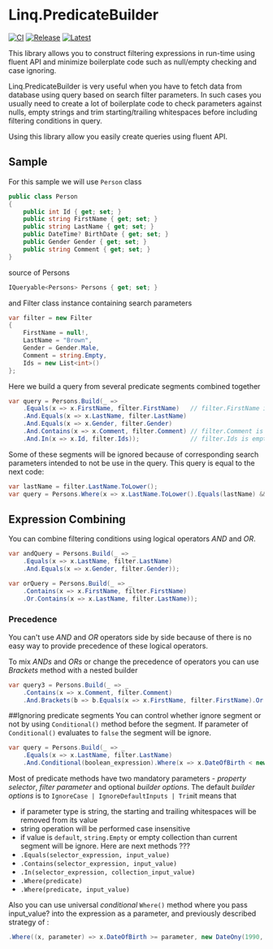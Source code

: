 # Linq.PredicateBuilder

[![CI](https://github.com/max-eroshkin/Linq.PredicateBuilder/actions/workflows/CI.yml/badge.svg)](https://github.com/max-eroshkin/Linq.PredicateBuilder/actions)
[![Release](https://img.shields.io/nuget/v/Linq.PredicateBuilder?logo=nuget&label=release&color=blue)](https://www.nuget.org/packages/Linq.PredicateBuilder)
[![Latest](https://img.shields.io/nuget/vpre/Linq.PredicateBuilder?logo=nuget&label=latest&color=yellow)](https://www.nuget.org/packages/Linq.PredicateBuilder/absoluteLatest)

This library allows you to construct filtering expressions in run-time using fluent API
and minimize boilerplate code such as null/empty checking and case ignoring.

Linq.PredicateBuilder is very useful when you have to fetch data from database using query based on search
 filter parameters. In such cases you usually need to create a lot of boilerplate code to check parameters against
 nulls, empty strings and trim starting/trailing whitespaces before including filtering conditions in query.
         
 Using this library allow you easily create queries using fluent API.

## Sample
 
 For this sample we will use `Person` class
```c#
public class Person
{
    public int Id { get; set; }
    public string FirstName { get; set; }
    public string LastName { get; set; }
    public DateTime? BirthDate { get; set; }
    public Gender Gender { get; set; }
    public string Comment { get; set; }
}
```
source of Persons
```c#       
IQueryable<Persons> Persons { get; set; }
```

and Filter class instance containing search parameters 
```c#
var filter = new Filter
{
    FirstName = null!,
    LastName = "Brown",
    Gender = Gender.Male,
    Comment = string.Empty,
    Ids = new List<int>()
};
```
Here we build a query from several predicate segments combined together
```c#
var query = Persons.Build(_ => _
    .Equals(x => x.FirstName, filter.FirstName)   // filter.FirstName is null -> this segment will be ignored
    .And.Equals(x => x.LastName, filter.LastName)
    .And.Equals(x => x.Gender, filter.Gender)
    .And.Contains(x => x.Comment, filter.Comment) // filter.Comment is empty -> this segment will be ignored
    .And.In(x => x.Id, filter.Ids));              // filter.Ids is empty -> this segment will be ignored
```
Some of these segments will be ignored because of corresponding search parameters intended to not be use in the query.
This query is equal to the next code:

```c#
var lastName = filter.LastName.ToLower();
var query = Persons.Where(x => x.LastName.ToLower().Equals(lastName) && x.Gender.Equals(filter.Gender));
```
## Expression Combining
You can combine filtering conditions using logical operators _AND_ and _OR_.

```c#
var andQuery = Persons.Build(_ => _
    .Equals(x => x.LastName, filter.LastName)
    .And.Equals(x => x.Gender, filter.Gender));
 ```    
```c#
var orQuery = Persons.Build(_ => _
    .Contains(x => x.FirstName, filter.FirstName)
    .Or.Contains(x => x.LastName, filter.LastName));
  ```      
### Precedence
You can't use _AND_ and _OR_ operators side by side because of there is no easy way to provide precedence of these logical operators.

To mix _ANDs_ and _ORs_ or change the precedence of operators you can use _Brackets_ method with a nested builder
```c#
var query3 = Persons.Build(_ => _
    .Contains(x => x.Comment, filter.Comment)
    .And.Brackets(b => b.Equals(x => x.FirstName, filter.FirstName).Or.Equals(x => x.LastName, filter.LastName)));
```
##Ignoring predicate segments
You can control whether ignore segment or not by using `Conditional()` method before the segment. If parameter of 
`Conditional()` evaluates to `false` the segment will be ignore.
```c#
var query = Persons.Build(_ => _
    .Equals(x => x.LastName, filter.LastName)
    .And.Conditional(boolean_expression).Where(x => x.DateOfBirth < new DateOnly(1990, 1, 1))); // this segment is controlled by .Conditional(boolean_expression)
 ```    
Most of predicate methods have two mandatory parameters - _property selector_, _filter parameter_ and optional _builder options_.
The default _builder options_ is to `IgnoreCase | IgnoreDefaultInputs | Trim`it means that 
- if parameter type is string, the starting and trailing whitespaces will be removed from its value 
- string operation will be performed case insensitive
- if value is `default`, `string.Empty` or empty collection than current segment will be ignore.
Here are next methods ???
- ```.Equals(selector_expression, input_value)```
- ```.Contains(selector_expression, input_value)```
- ```.In(selector_expression, collection_input_value)```
- ```.Where(predicate)```
- ```.Where(predicate, input_value)```

Also you can use universal _conditional_ `Where()` method where you pass input_value? into the expression as a parameter,
and previously described strategy of :
```c#
.Where((x, parameter) => x.DateOfBirth >= parameter, new DateOny(1990, 1, 1))
```